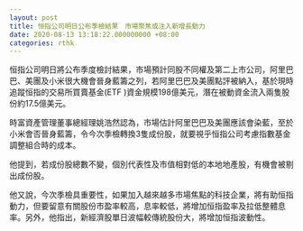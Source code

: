 ```yaml
---
layout: post
title: 恒指公司明日公布季檢結果　市場聚焦或注入新增長動力
date: 2020-08-13 13:18:22.000000000 +08:00
categories: rthk
---
```


恒指公司明日將公布季度檢討結果，市場預計同股不同權及第二上市公司，阿里巴巴、美團及小米很大機會晉身藍籌之列，若阿里巴巴及美團點評被納入，基於現時追蹤恒指的交易所買賣基金(ETF )資金規模198億美元，潛在被動資金流入兩隻股份約17.5億美元。

時富資產管理董事總經理姚浩然認為，市場估計阿里巴巴及美團應該會染藍，至於小米會否晉身藍籌，令今次季檢轉換3隻成份股，就要視乎恒指公司考慮指數基金調整組合時的成本。

他提到，若成份股總數不變，個別代表性及市值相對低的本地地產股，有機會被剔出成份股。

他又說，今次季檢具重要性，如果加入越來越多市場焦點的科技企業，將有助恒指動力，但要留意有關股份市盈率較高，息率較低，將增加恒指盈率及拉低整體息率。另外，他指出，新經濟股單日波幅較傳統股份大，將增加恒指波動性。
